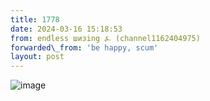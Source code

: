 ```yaml
---
title: 1778
date: 2024-03-16 15:18:53
from: endless шизing ⍼ (channel1162404975)
forwarded\_from: 'be happy, scum'
layout: post
---
```


![image](photos/photo_265@16-03-2024_15-18-53.jpg)


